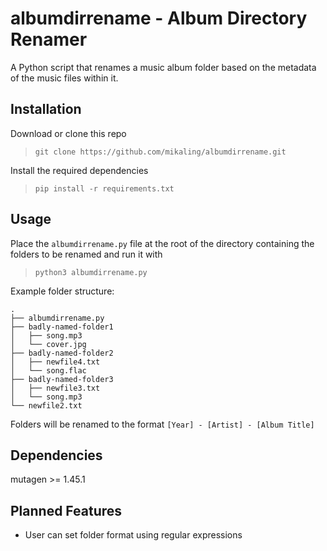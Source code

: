 # albumdirrename - Album Directory Renamer

A Python script that renames a music album folder based on the metadata of the music files within it.

## Installation
Download or clone this repo  
> `git clone https://github.com/mikaling/albumdirrename.git`

Install the required dependencies  
> `pip install -r requirements.txt`

## Usage

Place the `albumdirrename.py` file at the root of the directory containing the folders to be renamed and run it with  
> `python3 albumdirrename.py`

Example folder structure: 
``` 
.
├── albumdirrename.py
├── badly-named-folder1
│   ├── song.mp3
│   └── cover.jpg
├── badly-named-folder2
│   ├── newfile4.txt
│   └── song.flac
├── badly-named-folder3
│   ├── newfile3.txt
│   └── song.mp3
└── newfile2.txt

```

Folders will be renamed to the format `[Year] - [Artist] - [Album Title]`

## Dependencies
mutagen >= 1.45.1

## Planned Features
* User can set folder format using regular expressions